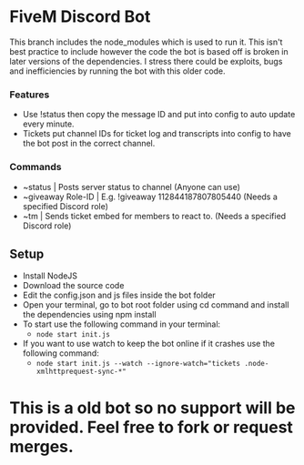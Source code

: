 # FiveM Discord Bot

This branch includes the node_modules which is used to run it. This isn't best practice to include however the code the bot is based off is broken in later versions of the dependencies.
I stress there could be exploits, bugs and inefficiencies by running the bot with this older code.

### Features
- Use !status then copy the message ID and put into config to auto update every minute.
- Tickets put channel IDs for ticket log and transcripts into config to have the bot post in the correct channel.

### Commands
 - ~status | Posts server status to channel (Anyone can use)
 - ~giveaway Role-ID | E.g. !giveaway 112844187807805440 (Needs a specified Discord role)
 - ~tm | Sends ticket embed for members to react to. (Needs a specified Discord role)

## Setup
* Install NodeJS
* Download the source code
* Edit the config.json and js files inside the bot folder
* Open your terminal, go to bot root folder using cd command and install the dependencies using npm install
* To start use the following command in your terminal:
  * `node start init.js`
* If you want to use watch to keep the bot online if it crashes use the following command:
  * `node start init.js --watch --ignore-watch="tickets .node-xmlhttprequest-sync-*"`

# This is a old bot so no support will be provided. Feel free to fork or request merges.